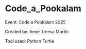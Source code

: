 # Code_a_Pookalam

Event: Code a Pookalam 2025

Created by: Irene Treesa Martin

Tool used: Python Turtle
